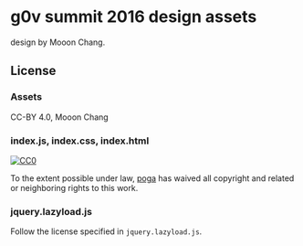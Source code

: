 # g0v summit 2016 design assets

design by Mooon Chang.

## License

### Assets

CC-BY 4.0, Mooon Chang

### index.js, index.css, index.html

[![CC0](http://mirrors.creativecommons.org/presskit/buttons/88x31/svg/cc-zero.svg)](https://creativecommons.org/publicdomain/zero/1.0/)

To the extent possible under law, [poga](https://github.com/poga) has waived all copyright and related or neighboring rights to this work.

### jquery.lazyload.js

Follow the license specified in `jquery.lazyload.js`.
